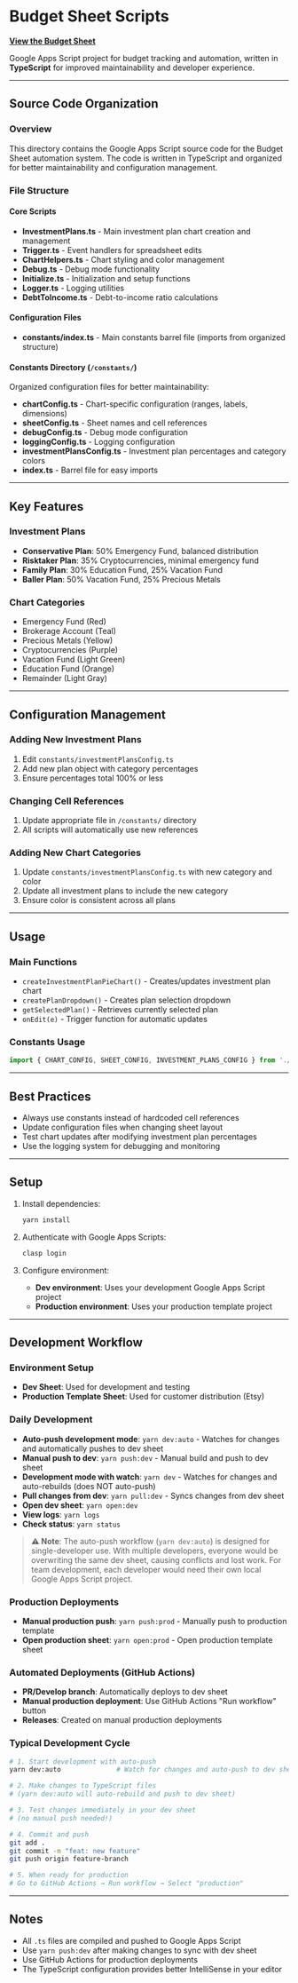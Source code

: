 # Budget Sheet Scripts

[**View the Budget Sheet**](https://docs.google.com/spreadsheets/d/1hLbh3-CBF2TNFnzuWob1Ae3Om8ULyZeW6yYSGfN66oQ/edit?gid=0#gid=0)

Google Apps Script project for budget tracking and automation, written in **TypeScript** for improved maintainability and developer experience.

---

## Source Code Organization

### Overview
This directory contains the Google Apps Script source code for the Budget Sheet automation system. The code is written in TypeScript and organized for better maintainability and configuration management.

### File Structure

#### Core Scripts
- **InvestmentPlans.ts** - Main investment plan chart creation and management
- **Trigger.ts** - Event handlers for spreadsheet edits
- **ChartHelpers.ts** - Chart styling and color management
- **Debug.ts** - Debug mode functionality
- **Initialize.ts** - Initialization and setup functions
- **Logger.ts** - Logging utilities
- **DebtToIncome.ts** - Debt-to-income ratio calculations

#### Configuration Files
- **constants/index.ts** - Main constants barrel file (imports from organized structure)

#### Constants Directory (`/constants/`)
Organized configuration files for better maintainability:
- **chartConfig.ts** - Chart-specific configuration (ranges, labels, dimensions)
- **sheetConfig.ts** - Sheet names and cell references
- **debugConfig.ts** - Debug mode configuration
- **loggingConfig.ts** - Logging configuration
- **investmentPlansConfig.ts** - Investment plan percentages and category colors
- **index.ts** - Barrel file for easy imports

---

## Key Features

### Investment Plans
- **Conservative Plan**: 50% Emergency Fund, balanced distribution
- **Risktaker Plan**: 35% Cryptocurrencies, minimal emergency fund
- **Family Plan**: 30% Education Fund, 25% Vacation Fund
- **Baller Plan**: 50% Vacation Fund, 25% Precious Metals

### Chart Categories
- Emergency Fund (Red)
- Brokerage Account (Teal)
- Precious Metals (Yellow)
- Cryptocurrencies (Purple)
- Vacation Fund (Light Green)
- Education Fund (Orange)
- Remainder (Light Gray)

---

## Configuration Management

### Adding New Investment Plans
1. Edit `constants/investmentPlansConfig.ts`
2. Add new plan object with category percentages
3. Ensure percentages total 100% or less

### Changing Cell References
1. Update appropriate file in `/constants/` directory
2. All scripts will automatically use new references

### Adding New Chart Categories
1. Update `constants/investmentPlansConfig.ts` with new category and color
2. Update all investment plans to include the new category
3. Ensure color is consistent across all plans

---

## Usage

### Main Functions
- `createInvestmentPlanPieChart()` - Creates/updates investment plan chart
- `createPlanDropdown()` - Creates plan selection dropdown
- `getSelectedPlan()` - Retrieves currently selected plan
- `onEdit(e)` - Trigger function for automatic updates

### Constants Usage
```typescript
import { CHART_CONFIG, SHEET_CONFIG, INVESTMENT_PLANS_CONFIG } from './constants'
```

---

## Best Practices
- Always use constants instead of hardcoded cell references
- Update configuration files when changing sheet layout
- Test chart updates after modifying investment plan percentages
- Use the logging system for debugging and monitoring

---

## Setup

1. Install dependencies:
   ```bash
   yarn install
   ```

2. Authenticate with Google Apps Scripts:
   ```bash
   clasp login
   ```

3. Configure environment:
   - **Dev environment**: Uses your development Google Apps Script project
   - **Production environment**: Uses your production template project

---

## Development Workflow

### Environment Setup
- **Dev Sheet**: Used for development and testing
- **Production Template Sheet**: Used for customer distribution (Etsy)

### Daily Development
- **Auto-push development mode**: `yarn dev:auto` - Watches for changes and automatically pushes to dev sheet
- **Manual push to dev**: `yarn push:dev` - Manual build and push to dev sheet
- **Development mode with watch**: `yarn dev` - Watches for changes and auto-rebuilds (does NOT auto-push)
- **Pull changes from dev**: `yarn pull:dev` - Syncs changes from dev sheet
- **Open dev sheet**: `yarn open:dev`
- **View logs**: `yarn logs`
- **Check status**: `yarn status`

> **⚠️ Note**: The auto-push workflow (`yarn dev:auto`) is designed for single-developer use. With multiple developers, everyone would be overwriting the same dev sheet, causing conflicts and lost work. For team development, each developer would need their own local Google Apps Script project.

### Production Deployments
- **Manual production push**: `yarn push:prod` - Manually push to production template
- **Open production sheet**: `yarn open:prod` - Open production template sheet

### Automated Deployments (GitHub Actions)
- **PR/Develop branch**: Automatically deploys to dev sheet
- **Manual production deployment**: Use GitHub Actions "Run workflow" button
- **Releases**: Created on manual production deployments

### Typical Development Cycle
```bash
# 1. Start development with auto-push
yarn dev:auto              # Watch for changes and auto-push to dev sheet

# 2. Make changes to TypeScript files
# (yarn dev:auto will auto-rebuild and push to dev sheet)

# 3. Test changes immediately in your dev sheet
# (no manual push needed!)

# 4. Commit and push
git add .
git commit -m "feat: new feature"
git push origin feature-branch

# 5. When ready for production
# Go to GitHub Actions → Run workflow → Select "production"
```

---

## Notes
- All `.ts` files are compiled and pushed to Google Apps Script
- Use `yarn push:dev` after making changes to sync with dev sheet
- Use GitHub Actions for production deployments
- The TypeScript configuration provides better IntelliSense in your editor 
